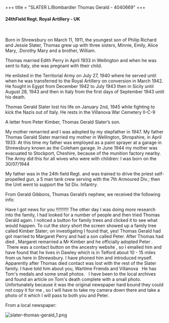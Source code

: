 +++
title = "SLATER L/Bombardier Thomas Gerald - 4040669"
+++

#### 24thField Regt. Royal Artillery - UK
<br>


Born in Shrewsbury on March 11, 1911, the youngest son of Philip Richard and Jessie Slater, Thomas grew up with three sisters, Minnie, Emily, Alice Mary, .Dorothy Mary and a brother, William.

Thomas married Edith Perry in April 1933 in Wellington and when he was sent to Italy, she was pregnant with their child.

He enlisted in the Territorial Army on July 27, 1940 where he served until when he was transferred to the Royal Artillery on conversion in March 1942. He fought in Egypt from December 1942 to July 1943 then in Sicily until August 28, 1943 and then in Italy from the first days of September 1943 until his death.

Thomas Gerald Slater lost his life on January 2nd, 1945 while fighting to kick the Nazis out of Italy.  He rests in the Villanova War Cemetery II-C-9

A letter from Peter Kimber, Thomas Gerald Slater’s son.

My mother remarried and I was adopted by my stepfather in 1947.
My father Thomas Gerald Slater married my mother in Wellington, Shropshire, in April 1933:
At this time my father was employed as a paint sprayer at a garage in Shrewsbury known as the Coleham garage.
In June 1944 my mother was evacuated to Stockport, Cheshire, because of the munition factory nearby.
The Army did this for all wives who were with children:
I was born on the 30/07/1944

My father was in the 24th field Regt. and was trained to drive the priest self-propelled gun, a 5 man tank crew serving with the 7th Armoured Div.; then the Unit went to support the 1st Div. Infantry.


From Gerald Gibbons, Thomas Gerald’s nephew, we received the following info:

Have I got news for you !!!!!!!!!!
The other day I was doing more research into the family, I had looked for a number of people and then tried Thomas Gerald again. I noticed a button for family trees and clicked it to see what would happen. To cut the story short the screen showed up a family tree called Kimber Slater; on investigating I found that, yes! Thomas Gerald had got married to Margaret Perry and had a son called Peter. After Thomas had died , Margaret remarried a Mr Kimber and he officially adopted Peter .
 There was a contact button on the ancestry website , so I emailed him and have found that he lives in Dawley which is in Telford about 10 - 15 miles from us here in Shrewsbury. I have phoned him and introduced myself. Apparently after Thomas died contact was lost with the rest of the Slater family.
I have told him about you, Wartime Friends and Villanova 
 
He has Tom's medals and some small photos.
 
I have been to the local archives and found an article on Tom's death complete with a small photo. Unfortunately because it was the original newspaper hard bound they could not copy it for me , so I will have to take my camera down there and take a photo of it which I will pass to both you and Peter.

From a local newspaper:

![slater-thomas-gerald_1.png](/images/Soldiers/slater-thomas-gerald_1.png)

